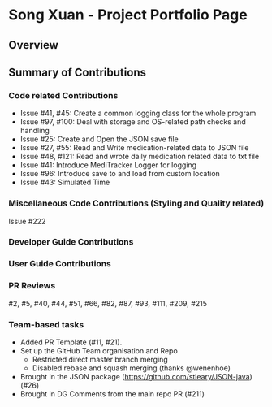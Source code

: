 # Song Xuan - Project Portfolio Page

## Overview


## Summary of Contributions
### Code related Contributions
- Issue #41, #45: Create a common logging class for the whole program
- Issue #97, #100: Deal with storage and OS-related path checks and handling
- Issue #25: Create and Open the JSON save file 
- Issue #27, #55: Read and Write medication-related data to JSON file
- Issue #48, #121: Read and wrote daily medication related data to txt file
- Issue #41: Introduce MediTracker Logger for logging
- Issue #96: Introduce save to and load from custom location
- Issue #43: Simulated Time

### Miscellaneous Code Contributions (Styling and Quality related)
Issue #222

### Developer Guide Contributions

### User Guide Contributions
<!-- To talk about Issue 25 -->

### PR Reviews
#2, #5, #40, #44, #51, #66, #82, #87, #93, #111, #209, #215

### Team-based tasks
- Added PR Template (#11, #21).
- Set up the GitHub Team organisation and Repo
  - Restricted direct master branch merging
  - Disabled rebase and squash merging (thanks @wenenhoe)
- Brought in the JSON package (https://github.com/stleary/JSON-java) (#26)
- Brought in DG Comments from the main repo PR (#211)

